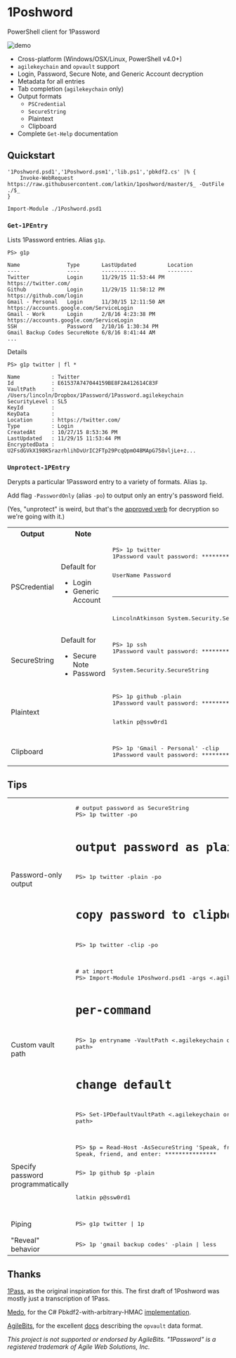 # 1Poshword
PowerShell client for 1Password

![demo](demo.gif)

  - Cross-platform (Windows/OSX/Linux, PowerShell v4.0+)
  - `agilekeychain` and `opvault` support
  - Login, Password, Secure Note, and Generic Account decryption
  - Metadata for all entries
  - Tab completion (`agilekeychain` only)
  - Output formats
    - `PSCredential`
    - `SecureString`
    - Plaintext
    - Clipboard
  - Complete `Get-Help` documentation

## Quickstart

```
'1Poshword.psd1','1Poshword.psm1','lib.ps1','pbkdf2.cs' |% {
    Invoke-WebRequest https://raw.githubusercontent.com/latkin/1poshword/master/$_ -OutFile ./$_
}

Import-Module ./1Poshword.psd1
```

### `Get-1PEntry`

Lists 1Password entries. Alias `g1p`.

```
PS> g1p

Name               Type       LastUpdated          Location
----               ----       -----------          --------
Twitter            Login      11/29/15 11:53:44 PM https://twitter.com/
Github             Login      11/29/15 11:58:12 PM https://github.com/login
Gmail - Personal   Login      11/30/15 12:11:50 AM https://accounts.google.com/ServiceLogin
Gmail - Work       Login      2/8/16 4:23:38 PM    https://accounts.google.com/ServiceLogin
SSH                Password   2/10/16 1:30:34 PM
Gmail Backup Codes SecureNote 6/8/16 8:41:44 AM
...
```

Details

```
PS> g1p twitter | fl *

Name          : Twitter
Id            : E61537A747044159BE8F2A412614C83F
VaultPath     : /Users/lincoln/Dropbox/1Password/1Password.agilekeychain
SecurityLevel : SL5
KeyId         : 
KeyData       : 
Location      : https://twitter.com/
Type          : Login
CreatedAt     : 10/27/15 8:53:36 PM
LastUpdated   : 11/29/15 11:53:44 PM
EncryptedData : U2FsdGVkX198K5razrhlihDvUrIC2FTp29PcqQpmO48MApG758vljLe+z...
```

### `Unprotect-1PEntry`

Derypts a particular 1Password entry to a variety of formats. Alias `1p`.

Add flag `-PasswordOnly` (alias `-po`) to output only an entry's password field.

(Yes, "unprotect" is weird, but that's the [approved verb](https://msdn.microsoft.com/en-us/library/ms714428(v=vs.85).aspx)
for decryption so we're going with it.)

<table>
  <tr>
    <th>Output</th>
    <th>Note</th>
    <th/>
  </tr>
  <tr>
    <td>PSCredential</td>
    <td>Default for<ul><li>Login</li><li>Generic Account</li></td>
    <td><pre>PS> 1p twitter
1Password vault password: ***************

UserName                            Password
--------                            --------
LincolnAtkinson System.Security.SecureString</pre>
    </td>
  </tr>
  <tr>
    <td>SecureString</td>
    <td>Default for<ul><li>Secure Note</li><li>Password</li></td>
    <td><pre>PS> 1p ssh
1Password vault password: ***************

System.Security.SecureString</pre>
    </td>
  </tr>
  <tr>
    <td>Plaintext</td>
    <td/>
    <td><pre>
PS> 1p github -plain
1Password vault password: ***************

latkin
p@ssw0rd1</pre>
    </td>
  </tr>
  <tr>
    <td>Clipboard</td>
    <td/>
    <td><pre>PS> 1p 'Gmail - Personal' -clip
1Password vault password: ***************</pre>
    </td>
  </tr>

</table>

## Tips

<table>
  <tr>
    <td>Password-only output</td>
    <td><pre># output password as SecureString
PS> 1p twitter -po

# output password as plaintext
PS> 1p twitter -plain -po

# copy password to clipboard
PS> 1p twitter -clip -po</pre>
    </td>
  </tr>
  <tr>
    <td>Custom vault path</td>
    <td><pre># at import
PS> Import-Module 1Poshword.psd1 -args <.agilekeychain or .opvault path>

# per-command
PS> 1p entryname -VaultPath <.agilekeychain or .opvault path>

# change default
PS> Set-1PDefaultVaultPath <.agilekeychain or .opvault path></pre>
    </td>
  </tr>
  <tr>
    <td>Specify password programmatically</td>
    <td><pre>PS> $p = Read-Host -AsSecureString 'Speak, friend, and enter'
Speak, friend, and enter: ***************

PS> 1p github $p -plain

latkin
p@ssw0rd1</pre>
    </td>
  </tr>
  <tr>
    <td>Piping</td>
    <td><pre>PS> g1p twitter | 1p</pre></td>
  </tr>
  <tr>
    <td>"Reveal" behavior</td>
    <td><pre>PS> 1p 'gmail backup codes' -plain | less</pre></td>
  </tr>
</table>

## Thanks

[1Pass](https://github.com/georgebrock/1pass), as the original inspiration for this. The first draft of 1Poshword
was mostly just a transcription of 1Pass.

[Medo](https://www.medo64.com/), for the C# Pbkdf2-with-arbitrary-HMAC [implementation](https://www.medo64.com/2012/04/pbkdf2-with-sha-256-and-others/).

[AgileBits](https://agilebits.com/), for the excellent [docs](https://support.1password.com/opvault-design/) describing the `opvault` data format.

_This project is not supported or endorsed by AgileBits.
"1Password" is a registered trademark of Agile Web Solutions, Inc._